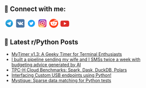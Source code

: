 ## 🔎 Connect with me:
[<img src="https://github.com/bullbesh/bullbesh/blob/main/images/Telegram.png" width="32" height="32" />](https://t.me/bullbesh)
[<img src="https://github.com/bullbesh/bullbesh/blob/main/images/VK.png" width="32" height="32" />](https://vk.com/bullbesh)
[<img src="https://github.com/bullbesh/bullbesh/blob/main/images/Twitter.png" width="32" height="32" />](https://twitter.com/bullbesh1)
[<img src="https://github.com/bullbesh/bullbesh/blob/main/images/Instagram.png" width="32" height="32" />](https://www.instagram.com/bullbesh)
[<img src="https://github.com/bullbesh/bullbesh/blob/main/images/Reddit.png" width="32" height="32" />](https://www.reddit.com/user/bullbesh)
[<img src="https://github.com/bullbesh/bullbesh/blob/main/images/YouTube.png" width="32" height="32" />](https://www.youtube.com/channel/UCtfjRs6uzgq5mfm8S06WTcg)

## 📕 Latest r/Python Posts
<!-- BLOG-POST-LIST:START -->
- [MyTimer v1.3: A Geeky Timer for Terminal Enthusiasts](https://www.reddit.com/r/Python/comments/1cz2uyd/mytimer_v13_a_geeky_timer_for_terminal_enthusiasts/)
- [I built a pipeline sending my wife and I SMSs twice a week with budgeting advice generated by AI](https://www.reddit.com/r/Python/comments/1cyy4hs/i_built_a_pipeline_sending_my_wife_and_i_smss/)
- [TPC-H Cloud Benchmarks: Spark, Dask, DuckDB, Polars](https://www.reddit.com/r/Python/comments/1cyqj6c/tpch_cloud_benchmarks_spark_dask_duckdb_polars/)
- [Interfacing Custom USB endpoints using Python!](https://www.reddit.com/r/Python/comments/1cyq6rb/interfacing_custom_usb_endpoints_using_python/)
- [Mystique: Sparse data matching for Python tests](https://www.reddit.com/r/Python/comments/1cykaol/mystique_sparse_data_matching_for_python_tests/)
<!-- BLOG-POST-LIST:END -->
